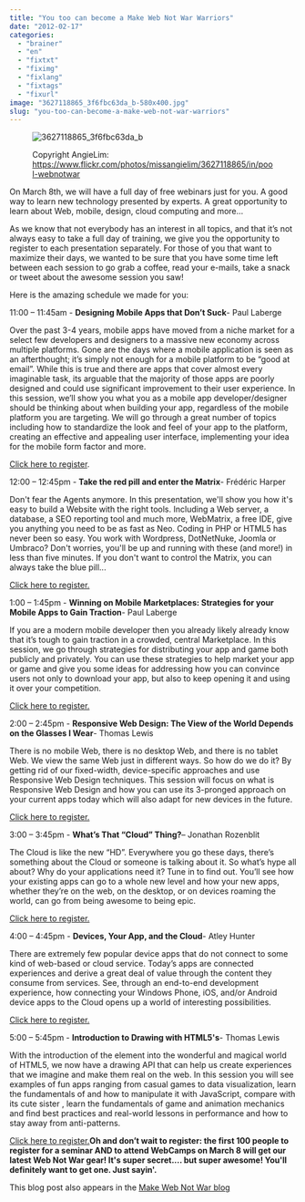 ```yaml
---
title: "You too can become a Make Web Not War Warriors"
date: "2012-02-17"
categories: 
  - "brainer"
  - "en"
  - "fixtxt"
  - "fiximg"
  - "fixlang"
  - "fixtags"
  - "fixurl"
image: "3627118865_3f6fbc63da_b-580x400.jpg"
slug: "you-too-can-become-a-make-web-not-war-warriors"
---
```


<figure>

![](images/3627118865_3f6fbc63da_b-580x400.jpg "3627118865_3f6fbc63da_b")

<figcaption>

Copyright AngieLim: https://www.flickr.com/photos/missangielim/3627118865/in/pool-webnotwar

</figcaption>

</figure>

On March 8th, we will have a full day of free webinars just for you. A good way to learn new technology presented by experts. A great opportunity to learn about Web, mobile, design, cloud computing and more…

As we know that not everybody has an interest in all topics, and that it’s not always easy to take a full day of training, we give you the opportunity to register to each presentation separately. For those of you that want to maximize their days, we wanted to be sure that you have some time left between each session to go grab a coffee, read your e-mails, take a snack or tweet about the awesome session you saw!

Here is the amazing schedule we made for you:

11:00 – 11:45am - **Designing Mobile Apps that Don’t Suck**\- Paul Laberge

Over the past 3-4 years, mobile apps have moved from a niche market for a select few developers and designers to a massive new economy across multiple platforms. Gone are the days where a mobile application is seen as an afterthought; it’s simply not enough for a mobile platform to be “good at email”. While this is true and there are apps that cover almost every imaginable task, its arguable that the majority of those apps are poorly designed and could use significant improvement to their user experience. In this session, we’ll show you what you as a mobile app developer/designer should be thinking about when building your app, regardless of the mobile platform you are targeting. We will go through a great number of topics including how to standardize the look and feel of your app to the platform, creating an effective and appealing user interface, implementing your idea for the mobile form factor and more.

[Click here to register](https://webcampsappdesign.eventbrite.com/).

12:00 – 12:45pm - **Take the red pill and enter the Matrix**\- Frédéric Harper

Don't fear the Agents anymore. In this presentation, we'll show you how it's easy to build a Website with the right tools. Including a Web server, a database, a SEO reporting tool and much more, WebMatrix, a free IDE, give you anything you need to be as fast as Neo. Coding in PHP or HTML5 has never been so easy. You work with Wordpress, DotNetNuke, Joomla or Umbraco? Don't worries, you'll be up and running with these (and more!) in less than five minutes. If you don't want to control the Matrix, you can always take the blue pill...

[Click here to register.](https://webcampmatrix.eventbrite.com/)

1:00 – 1:45pm - **Winning on Mobile Marketplaces: Strategies for your Mobile Apps to Gain Traction**\- Paul Laberge

If you are a modern mobile developer then you already likely already know that it’s tough to gain traction in a crowded, central Marketplace. In this session, we go through strategies for distributing your app and game both publicly and privately. You can use these strategies to help market your app or game and give you some ideas for addressing how you can convince users not only to download your app, but also to keep opening it and using it over your competition.

[Click here to register.](https://webcampmobile.eventbrite.com/)

2:00 – 2:45pm - **Responsive Web Design: The View of the World Depends on the Glasses I Wear**\- Thomas Lewis

There is no mobile Web, there is no desktop Web, and there is no tablet Web. We view the same Web just in different ways. So how do we do it? By getting rid of our fixed-width, device-specific approaches and use Responsive Web Design techniques. This session will focus on what is Responsive Web Design and how you can use its 3-pronged approach on your current apps today which will also adapt for new devices in the future.

[Click here to register.](https://webcampwebdesign.eventbrite.com/)

3:00 – 3:45pm - **What’s That “Cloud” Thing?**– Jonathan Rozenblit

The Cloud is like the new “HD”. Everywhere you go these days, there’s something about the Cloud or someone is talking about it. So what’s hype all about? Why do your applications need it? Tune in to find out. You’ll see how your existing apps can go to a whole new level and how your new apps, whether they’re on the web, on the desktop, or on devices roaming the world, can go from being awesome to being epic.

[Click here to register.](https://webcampcloud.eventbrite.com/)

4:00 – 4:45pm - **Devices, Your App, and the Cloud**\- Atley Hunter

There are extremely few popular device apps that do not connect to some kind of web-based or cloud service. Today’s apps are connected experiences and derive a great deal of value through the content they consume from services. See, through an end-to-end development experience, how connecting your Windows Phone, iOS, and/or Android device apps to the Cloud opens up a world of interesting possibilities.

[Click here to register.](https://webcampmobilecloud.eventbrite.com/)

5:00 – 5:45pm - **Introduction to Drawing with HTML5's**\- Thomas Lewis

With the introduction of the element into the wonderful and magical world of HTML5, we now have a drawing API that can help us create experiences that we imagine and make them real on the web. In this session you will see examples of fun apps ranging from casual games to data visualization, learn the fundamentals of and how to manipulate it with JavaScript, compare with its cute sister , learn the fundamentals of game and animation mechanics and find best practices and real-world lessons in performance and how to stay away from anti-patterns.

[Click here to register.](https://webcamphtml5.eventbrite.com/)**Oh and don’t wait to register: the first 100 people to register for a seminar AND to attend WebCamps on March 8 will get our latest Web Not War gear! It's super secret.... but super awesome! You'll definitely want to get one. Just sayin'.**

This blog post also appears in the [Make Web Not War blog](https://webnotwar.ca/)
